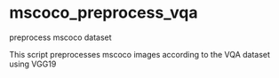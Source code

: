 # mscoco_preprocess_vqa
preprocess mscoco dataset 

This script preprocesses mscoco images according to the VQA dataset using VGG19
